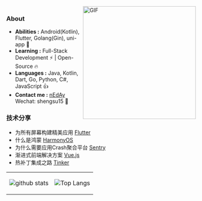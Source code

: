 <img align="right" alt="GIF" src="https://media.giphy.com/media/SWoSkN6DxTszqIKEqv/giphy.gif" height="300" />

### About

-  **Abilities :** Android(Kotlin), Flutter, Golang(Gin), uni-app :muscle:
-  **Learning :** Full-Stack Development :zap: | Open-Source :fire:    
-  **Languages :** Java, Kotlin, Dart, Go, Python, C#, JavaScript :thumbsup:
-  **Contact me :** [nEdAy](mailto:shengsu15@gmail.com)  Wechat: shengsu15 :punch:


### 技术分享

- 为所有屏幕构建精美应用 [Flutter](https://file.neday.cn/Flutter.pdf)
- 什么是鸿蒙 [HarmonyOS](https://file.neday.cn/HarmonyOS.pdf)
- 为什么需要应用Crash聚合平台 [Sentry](https://file.neday.cn/Sentry.pdf)
- 渐进式前端解决方案 [Vue.js](https://file.neday.cn/Vue.pdf)
- 热补丁集成之路 [Tinker](https://file.neday.cn/Tinker.pdf)


<table cellspacing="0" cellpadding="0" style="border: none">
  <tr>
    <td>
      
![github stats](https://github-readme-stats.vercel.app/api?username=nEdAy&count_private=true&show_icons=true)
    </td>
    <td>
      
![Top Langs](https://github-readme-stats.vercel.app/api/top-langs/?username=nEdAy&layout=compact)
    </td>
  </tr> 
</table>

